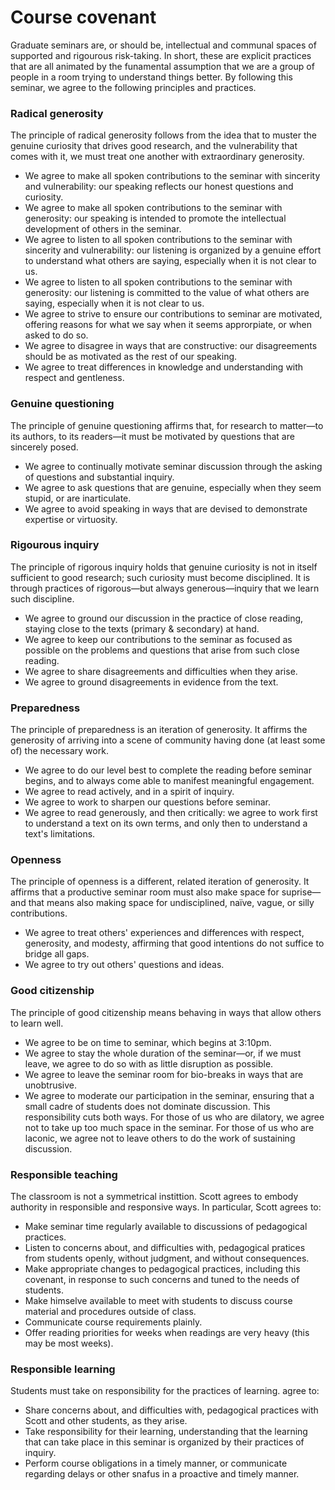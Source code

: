 # Course covenant

Graduate seminars are, or should be, intellectual and communal spaces of supported and rigourous risk-taking. In short, these are explicit practices that are all animated by the funamental assumption that we are a group of people in a room trying to understand things better. By following this seminar, we agree to the following principles and practices.

### Radical generosity
The principle of radical generosity follows from the idea that to muster the genuine curiosity that drives good research, and the vulnerability that comes with it, we must treat one another with extraordinary generosity.
* We agree to make all spoken contributions to the seminar with sincerity and vulnerability: our speaking reflects our honest questions and curiosity.
* We agree to make all spoken contributions to the seminar with generosity: our speaking is intended to promote the intellectual development of others in the seminar.
* We agree to listen to all spoken contributions to the seminar with sincerity and vulnerability: our listening is organized by a genuine effort to understand what others are saying, especially when it is not clear to us.
* We agree to listen to all spoken contributions to the seminar with generosity: our listening is committed to the value of what others are saying, especially when it is not clear to us.
* We agree to strive to ensure our contributions to seminar are motivated, offering reasons for what we say when it seems approrpiate, or when asked to do so.
* We agree to disagree in ways that are constructive: our disagreements should be as motivated as the rest of our speaking.
* We agree to treat differences in knowledge and understanding with respect and gentleness.

### Genuine questioning
The principle of genuine questioning affirms that, for research to matter—to its authors, to its readers—it must be motivated by questions that are sincerely posed.
* We agree to continually motivate seminar discussion through the asking of questions and substantial inquiry.
* We agree to ask questions that are genuine, especially when they seem stupid, or are inarticulate.
* We agree to avoid speaking in ways that are devised to demonstrate expertise or virtuosity.

### Rigourous inquiry
The principle of rigorous inquiry holds that genuine curiosity is not in itself sufficient to good research; such curiosity must become disciplined. It is through practices of rigorous—but always generous—inquiry that we learn such discipline.
* We agree to ground our discussion in the practice of close reading, staying close to the texts (primary & secondary) at hand.
* We agree to keep our contributions to the seminar as focused as possible on the problems and questions that arise from such close reading.
* We agree to share disagreements and difficulties when they arise.
* We agree to ground disagreements in evidence from the text.

### Preparedness
The principle of preparedness is an iteration of generosity. It affirms the generosity of arriving into a scene of community having done (at least some of) the necessary work.
* We agree to do our level best to complete the reading before seminar begins, and to always come able to manifest meaningful engagement.
* We agree to read actively, and in a spirit of inquiry.
* We agree to work to sharpen our questions before seminar.
* We agree to read generously, and then critically: we agree to work first to understand a text on its own terms, and only then to understand a text's limitations.

### Openness
The principle of openness is a different, related iteration of generosity. It affirms that a productive seminar room must also make space for suprise—and that means also making space for undisciplined, naïve, vague, or silly contributions.
* We agree to treat others' experiences and differences with respect, generosity, and modesty, affirming that good intentions do not suffice to bridge all gaps.
* We agree to try out others' questions and ideas.

### Good citizenship
The principle of good citizenship means behaving in ways that allow others to learn well.
* We agree to be on time to seminar, which begins at 3:10pm.
* We agree to stay the whole duration of the seminar—or, if we must leave, we agree to do so with as little disruption as possible.
* We agree to leave the seminar room for bio-breaks in ways that are unobtrusive.
* We agree to moderate our participation in the seminar, ensuring that a small cadre of students does not dominate discussion. This responsibility cuts both ways. For those of us who are dilatory, we agree not to take up too much space in the seminar. For those of us who are laconic, we agree not to leave others to do the work of sustaining discussion.

### Responsible teaching
The classroom is not a symmetrical instittion. Scott agrees to embody authority in responsible and responsive ways. In particular, Scott agrees to:
* Make seminar time regularly available to discussions of pedagogical practices.
* Listen to concerns about, and difficulties with, pedagogical pratices from students openly, without judgment, and without consequences.
* Make appropriate changes to pedagogical practices, including this covenant, in response to such concerns and tuned to the needs of students.
* Make himselve available to meet with students to discuss course material and procedures outside of class.
* Communicate course requirements plainly.
* Offer reading priorities for weeks when readings are very heavy (this may be most weeks).

### Responsible learning
Students must take on responsibility for the practices of learning. agree to:
* Share concerns about, and difficulties with, pedagogical practices with Scott and other students, as they arise.
* Take responsibility for their learning, understanding that the learning that can take place in this seminar is organized by their practices of inquiry.
* Perform course obligations in a timely manner, or communicate regarding delays or other snafus in a proactive and timely manner.
